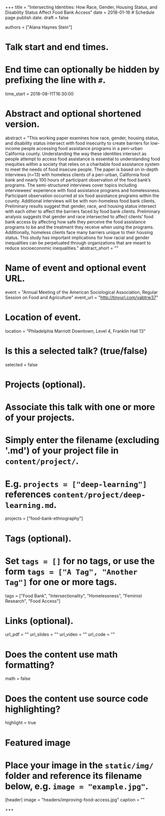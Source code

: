 +++
title = "Intersecting Identities: How Race, Gender, Housing Status, and Disability Status Affect Food Bank Access"
date = 2018-01-16  # Schedule page publish date.
draft = false

authors = ["Alana Haynes Stein"]

# Talk start and end times.
#   End time can optionally be hidden by prefixing the line with `#`.
time_start = 2018-08-11T16:30:00

# Abstract and optional shortened version.
abstract = "This working paper examines how race, gender, housing status, and disability status intersect with food insecurity to create barriers for low-income people accessing food assistance programs in a peri-urban California county. Understanding the way these identities intersect as people attempt to access food assistance is essential to understanding food inequities within a society that relies on a charitable food assistance system to meet the needs of food insecure people. The paper is based on in-depth interviews (n=13) with homeless clients of a peri-urban, California food bank and nearly 100 hours of participant observation of the food bank’s programs. The semi-structured interviews cover topics including interviewees’ experience with food assistance programs and homelessness. Participant observation occurred at six food assistance programs within the county. Additional interviews will be with non-homeless food bank clients. Preliminary results suggest that gender, race, and housing status intersect with each other to affect the barriers faced by food bank clients. Preliminary analysis suggests that gender and race intersected to affect clients’ food bank access by affecting how safe they perceive the food assistance programs to be and the treatment they receive when using the programs. Additionally, homeless clients face many barriers unique to their housing status. This study has important implications for how racial and gender inequalities can be perpetuated through organizations that are meant to reduce socioeconomic inequalities."
abstract_short = ""

# Name of event and optional event URL.
event = "Annual Meeting of the American Sociological Association, Regular Session on Food and Agriculture"
event_url = "http://tinyurl.com/yabtrw37"

# Location of event.
location = "Philadelphia Marriott Downtown, Level 4, Franklin Hall 13"

# Is this a selected talk? (true/false)
selected = false

# Projects (optional).
#   Associate this talk with one or more of your projects.
#   Simply enter the filename (excluding '.md') of your project file in `content/project/`.
#   E.g. `projects = ["deep-learning"]` references `content/project/deep-learning.md`.
projects = ["food-bank-ethnography"]

# Tags (optional).
#   Set `tags = []` for no tags, or use the form `tags = ["A Tag", "Another Tag"]` for one or more tags.
tags = ["Food Bank", "Intersectionality", "Homelessness", "Feminist Research", "Food Access"]

# Links (optional).
url_pdf = ""
url_slides = ""
url_video = ""
url_code = ""

# Does the content use math formatting?
math = false

# Does the content use source code highlighting?
highlight = true

# Featured image
# Place your image in the `static/img/` folder and reference its filename below, e.g. `image = "example.jpg"`.
[header]
image = "headers/improving-food-access.jpg"
caption = ""

+++
